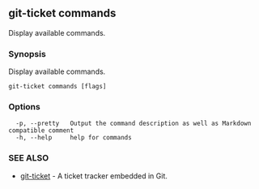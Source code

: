 ## git-ticket commands

Display available commands.

### Synopsis

Display available commands.

```
git-ticket commands [flags]
```

### Options

```
  -p, --pretty   Output the command description as well as Markdown compatible comment
  -h, --help     help for commands
```

### SEE ALSO

* [git-ticket](git-ticket.md)	 - A ticket tracker embedded in Git.

